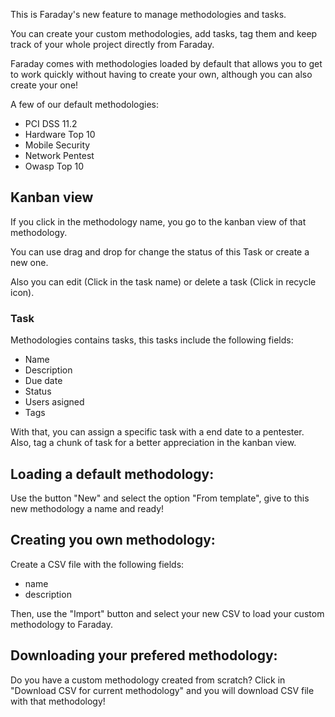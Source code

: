 This is Faraday's new feature to manage methodologies and tasks.

You can create your custom methodologies, add tasks, tag them and keep track of your whole project directly from Faraday.

Faraday comes with methodologies loaded by default that allows you to get to work quickly without having to create your own, although you can also create your one!

A few of our default methodologies:

* PCI DSS 11.2
* Hardware Top 10
* Mobile Security
* Network Pentest
* Owasp Top 10

## Kanban view

If you click in the methodology name, you go to the kanban view of that methodology.

You can use drag and drop for change the status of this Task or create a new one.

Also you can edit (Click in the task name) or delete a task (Click in recycle icon).

### Task

Methodologies contains tasks, this tasks include the following fields:

* Name
* Description
* Due date
* Status
* Users asigned
* Tags

With that, you can assign a specific task with a end date to a pentester.
Also, tag a chunk of task for a better appreciation in the kanban view.

## Loading a default methodology:

Use the button "New" and select the option "From template", give to this new methodology a name and ready!


## Creating you own methodology:

Create a CSV file with the following fields:

* name
* description

Then, use the "Import" button and select your new CSV to load your custom methodology to Faraday.

## Downloading your prefered methodology:

Do you have a custom methodology created from scratch? Click in "Download CSV for current methodology" and you will download CSV file with that methodology!


